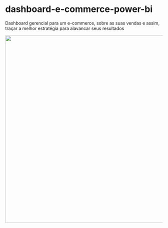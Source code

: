 # dashboard-e-commerce-power-bi
Dashboard gerencial para um e-commerce, sobre as suas vendas e assim, traçar a melhor estratégia para alavancar seus resultados   

<img src="https://github.com/michelmartinss/dashboard-e-commerce-power-bi/assets/31022049/1b2af37b-7073-4176-9798-30b11ba8988f" width="600">

